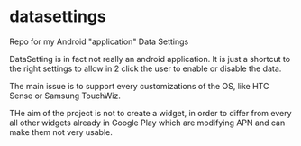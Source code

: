 datasettings
============

Repo for my Android "application" Data Settings

DataSetting is in fact not really an android application. It is just a shortcut to the right settings to allow in 2 click the user to enable or disable the data.

The main issue is to support every customizations of the OS, like HTC Sense or Samsung TouchWiz.

THe aim of the project is not to create a widget, in order to differ from every all other widgets already in Google Play which are modifying APN and can make them not very usable.

